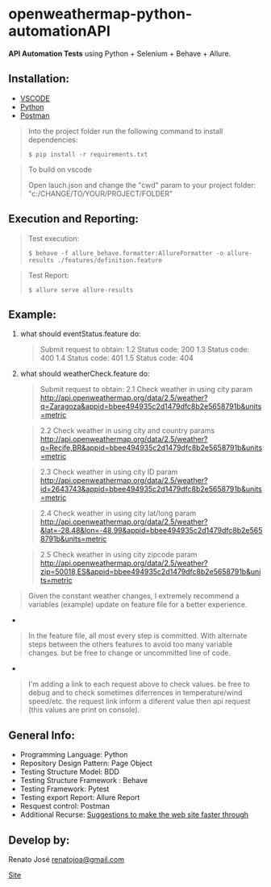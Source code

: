 # openweathermap-python-automationAPI

**API Automation Tests** using Python + Selenium + Behave + Allure.

## Installation:
- [VSCODE](https://code.visualstudio.com/)
- [Python](https://www.python.org/downloads/)
- [Postman](https://www.getpostman.com/downloads/)

> Into the project folder run the following command to install dependencies:
>
> `$ pip install -r requirements.txt`

> To build on vscode 
>
> Open lauch.json and change the "cwd" param to your project folder: "c:/CHANGE/TO/YOUR/PROJECT/FOLDER"

## Execution and Reporting:

> Test execution:
>
> `$ behave -f allure_behave.formatter:AllureFormatter -o allure-results ./features/definition.feature`

> Test Report:
>
> `$ allure serve allure-results`

## Example:
1. what should eventStatus.feature do:
    > Submit request to obtain: 
    >    1.2 Status code: 200
    >    1.3 Status code: 400
    >    1.4 Status code: 401
    >    1.5 Status code: 404

2. what should weatherCheck.feature do:
    > Submit request to obtain: 
    >    2.1 Check weather in using city param
    >           http://api.openweathermap.org/data/2.5/weather?q=Zaragoza&appid=bbee494935c2d1479dfc8b2e5658791b&units=metric
    
    >    2.2 Check weather in using city and country params
    >            http://api.openweathermap.org/data/2.5/weather?q=Recife,BR&appid=bbee494935c2d1479dfc8b2e5658791b&units=metric
    
    >    2.3 Check weather in using city ID param
    >            http://api.openweathermap.org/data/2.5/weather?id=2643743&appid=bbee494935c2d1479dfc8b2e5658791b&units=metric
    
    >    2.4 Check weather in using city lat/long param
    >            http://api.openweathermap.org/data/2.5/weather?&lat=-28.48&lon=-48.99&appid=bbee494935c2d1479dfc8b2e5658791b&units=metric
    
    >    2.5 Check weather in using city zipcode param
    >            http://api.openweathermap.org/data/2.5/weather?zip=50018,ES&appid=bbee494935c2d1479dfc8b2e5658791b&units=metric

>  Given the constant weather changes, I extremely recommend a variables (example) update on feature file for a better experience.

*

> In the feature file, all most every step is committed. With alternate steps between the others features to avoid too many variable changes. but be free to change or uncommitted line of code.

*

> I'm adding a link to each request above to check values. be free to debug and to check sometimes diferrences in temperature/wind speed/etc. the request link inform a diferent value then api request (this values are print on console).

## General Info:

- Programming Language: Python
- Repository Design Pattern: Page Object
- Testing Structure Model: BDD
- Testing Structure Framework : Behave
- Testing Framework: Pytest
- Testing export Report: Allure Report
- Resquest control: Postman
- Additional Recurse: [Suggestions to make the web site faster through](https://developers.google.com/speed/pagespeed/insights/?hl=pt-BR&url=http%3A%2F%2Fapi.openweathermap.org%2Fdata%2F2.5%2Fweather%3Fzip%3D50018%2Ces%26appid%3Dbbee494935c2d1479dfc8b2e5658791b%26units%3Dmetric)


## Develop by:
Renato José <renatojoa@gmail.com>

[Site](http://www.renato.pw/)
